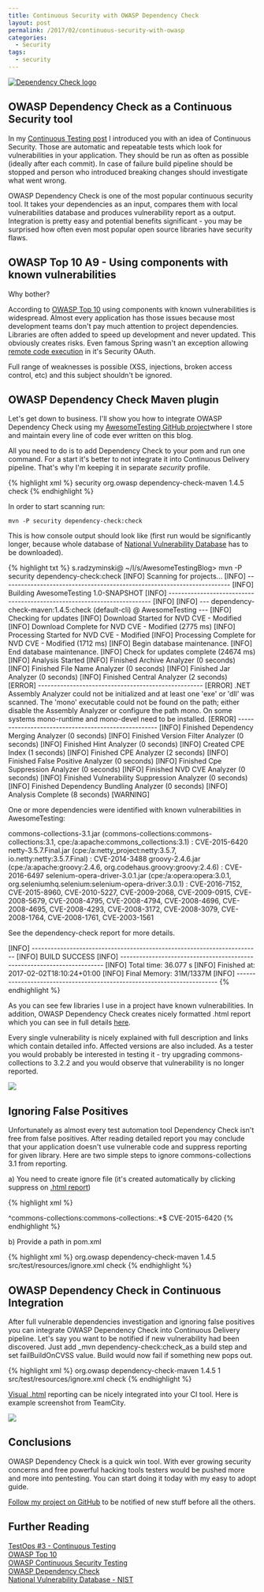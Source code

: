 ```yaml
---
title: Continuous Security with OWASP Dependency Check
layout: post
permalink: /2017/02/continuous-security-with-owasp
categories:
  - Security
tags:
  - security 
---
```


[![Dependency Check logo](https://3.bp.blogspot.com/-_QCu2SgaOKI/WIzMr-ktv4I/AAAAAAAAClU/QFKEe7uMhBw0TCW_vaWTKWX5AsCUy4tTQCLcB/s400/pobrane%2B%25281%2529.png)](https://3.bp.blogspot.com/-_QCu2SgaOKI/WIzMr-ktv4I/AAAAAAAAClU/QFKEe7uMhBw0TCW_vaWTKWX5AsCUy4tTQCLcB/s1600/pobrane%2B%25281%2529.png)

## OWASP Dependency Check as a Continuous Security tool

In my [Continuous Testing post](http://www.awesome-testing.com/2016/10/testops-3-continuous-testing.html) I introduced you with an idea of Continuous Security. Those are automatic and repeatable tests which look for vulnerabilities in your application. They should be run as often as possible (ideally after each commit). In case of failure build pipeline should be stopped and person who introduced breaking changes should investigate what went wrong.

OWASP Dependency Check is one of the most popular continuous security tool. It takes your dependencies as an input, compares them with local vulnerabilities database and produces vulnerability report as a output. Integration is pretty easy and potential benefits significant - you may be surprised how often even most popular open source libraries have security flaws.

## OWASP Top 10 A9 - Using components with known vulnerabilities

Why bother?

According to [OWASP Top 10](https://www.owasp.org/images/f/f8/OWASP_Top_10_-_2013.pdf) using components with known vulnerabilities is widespread. Almost every application has those issues because most development teams don't pay much attention to project dependencies. Libraries are often added to speed up development and never updated. This obviously creates risks. Even famous Spring wasn't an exception allowing [remote code execution](https://pivotal.io/security/cve-2016-4977) in it's Security OAuth.

Full range of weaknesses is possible (XSS, injections, broken access control, etc) and this subject shouldn't be ignored.

## OWASP Dependency Check Maven plugin

Let's get down to business. I'll show you how to integrate OWASP Dependency Check using my [AwesomeTesting GitHub project](https://github.com/slawekradzyminski/AwesomeTesting)where I store and maintain every line of code ever written on this blog.

All you need to do is to add Dependency Check to your pom and run one command. For a start it's better to not integrate it into Continuous Delivery pipeline. That's why I'm keeping it in separate _security_ profile.

{% highlight xml %}
        <profile>
            <id>security</id>
            <build>
                <plugins>
                    <plugin>
                        <groupId>org.owasp</groupId>
                        <artifactId>dependency-check-maven</artifactId>
                        <version>1.4.5</version>
                        <executions>
                            <execution>
                                <goals>
                                    <goal>check</goal>
                                </goals>
                            </execution>
                        </executions>
                    </plugin>
                </plugins>
            </build>
        </profile>
{% endhighlight %}

In order to start scanning run:

`mvn -P security dependency-check:check`

This is how console output should look like (first run would be significantly longer, because whole database of [National Vulnerability Database](https://web.nvd.nist.gov/) has to be downloaded).

{% highlight txt %}
s.radzyminski@ ~/I/s/AwesomeTestingBlog> mvn -P security dependency-check:check
[INFO] Scanning for projects...
[INFO] ------------------------------------------------------------------------
[INFO] Building AwesomeTesting 1.0-SNAPSHOT
[INFO] ------------------------------------------------------------------------
[INFO]
[INFO] --- dependency-check-maven:1.4.5:check (default-cli) @ AwesomeTesting ---
[INFO] Checking for updates
[INFO] Download Started for NVD CVE - Modified
[INFO] Download Complete for NVD CVE - Modified  (2775 ms)
[INFO] Processing Started for NVD CVE - Modified
[INFO] Processing Complete for NVD CVE - Modified  (1712 ms)
[INFO] Begin database maintenance.
[INFO] End database maintenance.
[INFO] Check for updates complete (24674 ms)
[INFO] Analysis Started
[INFO] Finished Archive Analyzer (0 seconds)
[INFO] Finished File Name Analyzer (0 seconds)
[INFO] Finished Jar Analyzer (0 seconds)
[INFO] Finished Central Analyzer (2 seconds)
[ERROR] ----------------------------------------------------
[ERROR] .NET Assembly Analyzer could not be initialized and at least one 'exe' or 'dll' was scanned. The 'mono' executable could not be found on the path; either disable the Assembly Analyzer or configure the path mono. On some systems mono-runtime and mono-devel need to be installed.
[ERROR] ----------------------------------------------------
[INFO] Finished Dependency Merging Analyzer (0 seconds)
[INFO] Finished Version Filter Analyzer (0 seconds)
[INFO] Finished Hint Analyzer (0 seconds)
[INFO] Created CPE Index (1 seconds)
[INFO] Finished CPE Analyzer (2 seconds)
[INFO] Finished False Positive Analyzer (0 seconds)
[INFO] Finished Cpe Suppression Analyzer (0 seconds)
[INFO] Finished NVD CVE Analyzer (0 seconds)
[INFO] Finished Vulnerability Suppression Analyzer (0 seconds)
[INFO] Finished Dependency Bundling Analyzer (0 seconds)
[INFO] Analysis Complete (8 seconds)
[WARNING]

One or more dependencies were identified with known vulnerabilities in AwesomeTesting:

commons-collections-3.1.jar (commons-collections:commons-collections:3.1, cpe:/a:apache:commons_collections:3.1) : CVE-2015-6420
netty-3.5.7.Final.jar (cpe:/a:netty_project:netty:3.5.7, io.netty:netty:3.5.7.Final) : CVE-2014-3488
groovy-2.4.6.jar (cpe:/a:apache:groovy:2.4.6, org.codehaus.groovy:groovy:2.4.6) : CVE-2016-6497
selenium-opera-driver-3.0.1.jar (cpe:/a:opera:opera:3.0.1, org.seleniumhq.selenium:selenium-opera-driver:3.0.1) : CVE-2016-7152, CVE-2015-8960, CVE-2010-5227, CVE-2009-2068, CVE-2009-0915, CVE-2008-5679, CVE-2008-4795, CVE-2008-4794, CVE-2008-4696, CVE-2008-4695, CVE-2008-4293, CVE-2008-3172, CVE-2008-3079, CVE-2008-1764, CVE-2008-1761, CVE-2003-1561


See the dependency-check report for more details.


[INFO] ------------------------------------------------------------------------
[INFO] BUILD SUCCESS
[INFO] ------------------------------------------------------------------------
[INFO] Total time: 36.077 s
[INFO] Finished at: 2017-02-02T18:10:24+01:00
[INFO] Final Memory: 31M/1337M
[INFO] ------------------------------------------------------------------------
{% endhighlight %}

As you can see few libraries I use in a project have known vulnerabilities. In addition, OWASP Dependency Check creates
nicely formatted .html report which you can see in full
details [here](http://htmlpreview.github.io/?https://github.com/slawekradzyminski/AwesomeTesting/blob/master/dependency-check-report.html).

Every single vulnerability is nicely explained with full description and links which contain detailed info. Affected
versions are also included. As a tester you would probably be interested in testing it - try upgrading
commons-collections to 3.2.2 and you would observe that vulnerability is no longer reported.

![](/images/blog/commons.jpg)

## Ignoring False Positives

Unfortunately as almost every test automation tool Dependency Check isn't free from false positives. After reading
detailed report you may conclude that your application doesn't use vulnerable code and suppress reporting for given
library. Here are two simple steps to ignore commons-collections 3.1 from reporting.

a) You need to create ignore file (it's created automatically by clicking suppress
on [.html report](http://htmlpreview.github.io/?https://github.com/slawekradzyminski/AwesomeTesting/blob/master/dependency-check-report.html))

{% highlight xml %}
<?xml version="1.0" encoding="UTF-8"?>
<suppressions xmlns="https://www.owasp.org/index.php/OWASP_Dependency_Check_Suppression"
              xmlns:xsi="http://www.w3.org/2001/XMLSchema-instance"
              xsi:schemaLocation="https://www.owasp.org/index.php/OWASP_Dependency_Check_Suppression ">
    <suppress>
        <notes><![CDATA[
   file name: commons-collections-3.1.jar
   ]]></notes>
        <gav regex="true">^commons-collections:commons-collections:.*$</gav>
        <cve>CVE-2015-6420</cve>
    </suppress>
</suppressions>
{% endhighlight %}

b) Provide a path in pom.xml

{% highlight xml %}
                    <plugin>
                        <groupId>org.owasp</groupId>
                        <artifactId>dependency-check-maven</artifactId>
                        <version>1.4.5</version>
                        <configuration>
                            <suppressionFile>src/test/resources/ignore.xml</suppressionFile>
                        </configuration>
                        <executions>
                            <execution>
                                <goals>
                                    <goal>check</goal>
                                </goals>
                            </execution>
                        </executions>
                    </plugin>
{% endhighlight %}

## OWASP Dependency Check in Continuous Integration

After full vulnerable dependencies investigation and ignoring false positives you can integrate OWASP Dependency Check
into Continuous Delivery pipeline. Let's say you want to be notified if new vulnerability had been discovered. Just add
_mvn dependency-check:check_as a build step and set failBuildOnCVSS value. Build would now fail if something new pops
out.

{% highlight xml %}
                    <plugin>
                        <groupId>org.owasp</groupId>
                        <artifactId>dependency-check-maven</artifactId>
                        <version>1.4.5</version>
                        <configuration>
                            <failBuildOnCVSS>1</failBuildOnCVSS>
                            <suppressionFile>src/test/resources/ignore.xml</suppressionFile>
                        </configuration>
                        <executions>
                            <execution>
                                <goals>
                                    <goal>check</goal>
                                </goals>
                            </execution>
                        </executions>
                    </plugin>
{% endhighlight %}

[Visual .html](http://htmlpreview.github.io/?https://github.com/slawekradzyminski/AwesomeTesting/blob/master/dependency-check-report.html)
reporting can be nicely integrated into your CI tool. Here is example screenshot from TeamCity.

![](/images/blog/dependencycheck.jpg.png)

## Conclusions

OWASP Dependency Check is a quick win tool. With ever growing security concerns and free powerful hacking tools testers
would be pushed more and more into pentesting. You can start doing it today with my easy to adopt guide.

[Follow my project on GitHub](https://github.com/slawekradzyminski/AwesomeTesting) to be notified of new stuff before
all the others.

## Further Reading

[TestOps #3 - Continuous Testing](http://www.awesome-testing.com/2016/10/testops-3-continuous-testing.html)  
[OWASP Top 10](https://www.owasp.org/index.php/Category:OWASP_Top_Ten_Project)  
[OWASP Continuous Security Testing](https://www.owasp.org/images/e/e1/OWASP-Continuous_Security_Testing.pdf)  
[OWASP Dependency Check](https://www.owasp.org/index.php/OWASP_Dependency_Check)  
[National Vulnerability Database - NIST](https://nvd.nist.gov/)
